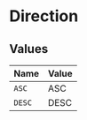 # Direction


## Values

| Name   | Value  |
| ------ | ------ |
| `ASC`  | ASC    |
| `DESC` | DESC   |